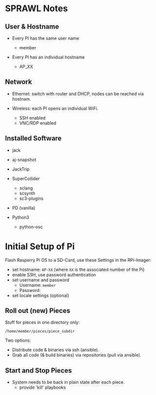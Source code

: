 # SPRAWL Notes

## User & Hostname

- Every PI has the same user name

  - member

- Every PI has an individual hostname
  - AP_XX

## Network

- Ethernet: switch with router and DHCP, nodes can be reached via hostnam.

- Wireless: each PI opens an individual WiFi.
  - SSH enabled
  - VNC/RDP enabled

## Installed Software

- jack
- aj-snapshot

- JackTrip

- SuperCollider

  - sclang
  - scsynth
  - sc3-plugins

- PD (vanilla)

- Python3
  - python-osc

# Initial Setup of Pi

Flash Rasperry Pi OS to a SD-Card, use these Settings in the RPi-Imager:

- set hostname: `AP-XX` (where `XX` is the associated number of the Pi)
- enable SSH, use password authentication
- set username and password
  - Username: `member`
  - Password:
- set locale settings (optional)

## Roll out (new) Pieces

Stuff for pieces in one directory only:

    /home/member/pieces/piece_subdir

Two options:

- Distribute code & binaries via ssh (ansible).
- Grab all code (& build binaries) via repositories (pull via ansible).

## Start and Stop Pieces

- System needs to be back in plain state after each piece.
  - provide 'kill' playbooks
